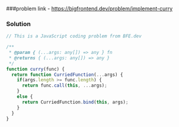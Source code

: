 
###problem link - https://bigfrontend.dev/problem/implement-curry

### Solution

```js
// This is a JavaScript coding problem from BFE.dev 

/**
 * @param { (...args: any[]) => any } fn
 * @returns { (...args: any[]) => any }
 */
function curry(func) {
  return function CurriedFunction(...args) {
    if(args.length >= func.length) {
      return func.call(this, ...args);
    }
    else {
      return CurriedFunction.bind(this, args);
    }
  }
}
```
